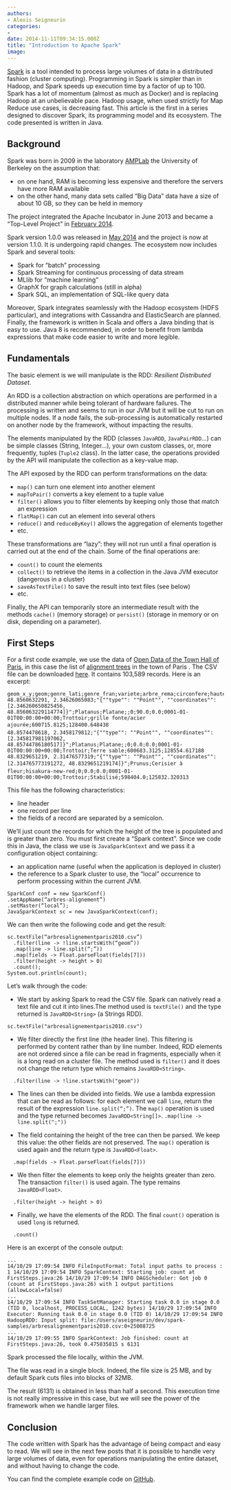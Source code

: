 ```yaml
---
authors:
- Alexis Seigneurin
categories:
- 
date: 2014-11-11T09:34:15.000Z
title: "Introduction to Apache Spark"
image: 
---
```


[Spark](http://spark.apache.org/) is a tool intended to process large volumes of data in a distributed fashion (cluster computing). Programming in Spark is simpler than in Hadoop, and Spark speeds up execution time by a factor of up to 100.
 Spark has a lot of momentum (almost as much as Docker) and is replacing Hadoop at an unbelievable pace. Hadoop usage, when used strictly for Map Reduce use cases, is decreasing fast.
 This article is the first in a series designed to discover Spark, its programming model and its ecosystem. The code presented is written in Java.

## Background

Spark was born in 2009 in the laboratory [AMPLab](https://amplab.cs.berkeley.edu/) the University of Berkeley on the assumption that:

- on one hand, RAM is becoming less expensive and therefore the servers have more RAM available
- on the other hand, many data sets called “Big Data” data have a size of about 10 GB, so they can be held in memory

The project integrated the Apache Incubator in June 2013 and became a “Top-Level Project” in [February 2014](https://blogs.apache.org/foundation/entry/the_apache_software_foundation_announces50).

Spark version 1.0.0 was released in [May 2014](http://spark.apache.org/news/spark-1-0-0-released.html) and the project is now at version 1.1.0. It is undergoing rapid changes. The ecosystem now includes Spark and several tools:

- Spark for “batch” processing
- Spark Streaming for continuous processing of data stream
- MLlib for “machine learning”
- GraphX ​​for graph calculations (still in alpha)
- Spark SQL, an implementation of SQL-like query data

Moreover, Spark integrates seamlessly with the Hadoop ecosystem (HDFS particular), and integrations with Cassandra and ElasticSearch are planned.
 Finally, the framework is written in Scala and offers a Java binding that is easy to use. Java 8 is recommended, in order to benefit from lambda expressions that make code easier to write and more legible.

## Fundamentals

The basic element is we will manipulate is the RDD: *Resilient Distributed Dataset*.

An RDD is a collection abstraction on which operations are performed in a distributed manner while being tolerant of hardware failures. The processing is written and seems to run in our JVM but it will be cut to run on multiple nodes. If a node fails, the sub-processing is automatically restarted on another node by the framework, without impacting the results.

The elements manipulated by the RDD (classes `JavaRDD`, `JavaPairRDD`…) can be simple classes (String, Integer…), your own custom classes, or, more frequently, tuples (`Tuple2` class). In the latter case, the operations provided by the API will manipulate the collection as a key-value map.

The API exposed by the RDD can perform transformations on the data:

- `map()` can turn one element into another element
- `mapToPair()` converts a key element to a tuple value
- `filter()` allows you to filter elements by keeping only those that match an expression
- `flatMap()` can cut an element into several others
- `reduce()` and `reduceByKey()` allows the aggregation of elements together
- etc.

These transformations are “lazy”: they will not run until a final operation is carried out at the end of the chain. Some of the final operations are:

- `count()` to count the elements
- `collect()` to retrieve the items in a collection in the Java JVM executor (dangerous in a cluster)
- `saveAsTextFile()` to save the result into text files (see below)
- etc.

Finally, the API can temporarily store an intermediate result with the methods `cache()` (memory storage) or `persist()` (storage in memory or on disk, depending on a parameter).

## First Steps

For a first code example, we use the data of [Open Data of the Town Hall of Paris](http://opendata.paris.fr/), in this case the list of [alignment trees](http://opendata.paris.fr/explore/dataset/arbresalignementparis2010/?tab=metas) in the town of Paris .
 The CSV file can be downloaded [here](http://opendata.paris.fr/explore/dataset/arbresalignementparis2010/download/?format=csv). It contains 103,589 records. Here is an excerpt:

```language-none
geom_x_y;geom;genre_lati;genre_fran;variete;arbre_rema;circonfere;hauteur_m;date_mesur;lib_type_e;lib_etat_c;x;y
48.8560632291, 2.34626065083;"{""type"": ""Point"", ""coordinates"": [2.346260650825456, 48.856063229114774]}";Platanus;Platane;;0;90.0;0.0;0001-01-01T00:00:00+00:00;Trottoir;grille fonte/acier ajourée;600715.8125;128400.648438
48.8574478618, 2.3458179812;"{""type"": ""Point"", ""coordinates"": [2.345817981197062, 48.85744786180517]}";Platanus;Platane;;0;0.0;0.0;0001-01-01T00:00:00+00:00;Trottoir;Terre sable;600683.3125;128554.617188
48.8329651219, 2.31476577319;"{""type"": ""Point"", ""coordinates"": [2.314765773191272, 48.8329651219174]}";Prunus;Cerisier à fleur;hisakura-new-red;0;0.0;0.0;0001-01-01T00:00:00+00:00;Trottoir;Stabilisé;598404.0;125832.320313
```

This file has the following characteristics:

- line header
- one record per line
- the fields of a record are separated by a semicolon.

We’ll just count the records for which the height of the tree is populated and is greater than zero.
 You must first create a “Spark context”. Since we code this in Java, the class we use is `JavaSparkContext` and we pass it a configuration object containing:

- an application name (useful when the application is deployed in cluster)
- the reference to a Spark cluster to use, the “local” occurrence to perform processing within the current JVM.

```language-java
SparkConf conf = new SparkConf()
.setAppName(“arbres-alignement”)
.setMaster(“local”);
JavaSparkContext sc = new JavaSparkContext(conf);
```

We can then write the following code and get the result:

```language-java
sc.textFile(“arbresalignementparis2010.csv”)
  .filter(line -> !line.startsWith(“geom”))
  .map(line -> line.split(“;”))
  .map(fields -> Float.parseFloat(fields[7]))
  .filter(height -> height > 0)
  .count();
System.out.println(count);
```

Let’s walk through the code:

- We start by asking Spark to read the CSV file. Spark can natively read a text file and cut it into lines.The method used is `textFile()` and the type returned is `JavaRDD<String>` (a Strings RDD).

```language-java
sc.textFile("arbresalignementparis2010.csv")
```

- We filter directly the first line (the header line). This filtering is performed by content rather than by line number. Indeed, RDD elements are not ordered since a file can be read in fragments, especially when it is a long read on a cluster file. The method used is `filter()` and it does not change the return type which remains `JavaRDD<String>`.

```language-java
  .filter(line -> !line.startsWith("geom"))
```

- The lines can then be divided into fields. We use a lambda expression that can be read as follows: for each element we call `line`, return the result of the expression `line.split(“;”)`. The `map()` operation is used and the type returned becomes `JavaRDD<String[]>`.  `.map(line -> line.split(";"))`

- The field containing the height of the tree can then be parsed. We keep this value: the other fields are not preserved. The `map()` operation is used again and the return type is `JavaRDD<Float>`.

```language-java
  .map(fields -> Float.parseFloat(fields[7]))
```

- We then filter the elements to keep only the heights greater than zero. The transaction `filter()` is used again. The type remains `JavaRDD<Float>`.

```language-java
  .filter(height -> height > 0)
```

- Finally, we have the elements of the RDD.
 The final `count()` operation is used `long` is returned.

```language-java
  .count()
```

Here is an excerpt of the console output:

```language-none
...
14/10/29 17:09:54 INFO FileInputFormat: Total input paths to process : 1 14/10/29 17:09:54 INFO SparkContext: Starting job: count at FirstSteps.java:26 14/10/29 17:09:54 INFO DAGScheduler: Got job 0 (count at FirstSteps.java:26) with 1 output partitions (allowLocal=false)
...
14/10/29 17:09:54 INFO TaskSetManager: Starting task 0.0 in stage 0.0 (TID 0, localhost, PROCESS_LOCAL, 1242 bytes) 14/10/29 17:09:54 INFO Executor: Running task 0.0 in stage 0.0 (TID 0) 14/10/29 17:09:54 INFO HadoopRDD: Input split: file:/Users/aseigneurin/dev/spark-samples/arbresalignementparis2010.csv:0+25008725
...
14/10/29 17:09:55 INFO SparkContext: Job finished: count at FirstSteps.java:26, took 0.475835815 s 6131
```

Spark processed the file locally, within the JVM.

The file was read in a single block. Indeed, the file size is 25 MB, and by default Spark cuts files into blocks of 32MB.

The result (6131) is obtained in less than half a second. This execution time is not really impressive in this case, but we will see the power of the framework when we handle larger files.

## Conclusion

The code written with Spark has the advantage of being compact and easy to read. We will see in the next few posts that it is possible to handle very large volumes of data, even for operations manipulating the entire dataset, and without having to change the code.

You can find the complete example code on [GitHub](https://github.com/aseigneurin/spark-sandbox).
